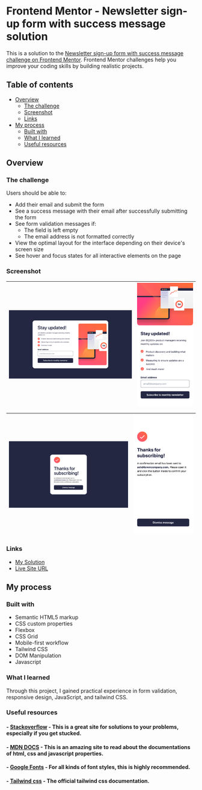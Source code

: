 # Frontend Mentor - Newsletter sign-up form with success message solution

This is a solution to the [Newsletter sign-up form with success message challenge on Frontend Mentor](https://www.frontendmentor.io/challenges/newsletter-signup-form-with-success-message-3FC1AZbNrv). Frontend Mentor challenges help you improve your coding skills by building realistic projects.

## Table of contents

- [Overview](#overview)
  - [The challenge](#the-challenge)
  - [Screenshot](#screenshot)
  - [Links](#links)
- [My process](#my-process)
  - [Built with](#built-with)
  - [What I learned](#what-i-learned)
  - [Useful resources](#useful-resources)

## Overview

### The challenge

Users should be able to:

- Add their email and submit the form
- See a success message with their email after successfully submitting the form
- See form validation messages if:
  - The field is left empty
  - The email address is not formatted correctly
- View the optimal layout for the interface depending on their device's screen size
- See hover and focus states for all interactive elements on the page

### Screenshot

| ![Intro Component](images/desktop-screenshot.png) | ![Intro Component](images/mobile-screenshot.png) |
| ------------------------------------------------- | ------------------------------------------------ |

| ![Intro Component](images/desktop-subscribed.png) | ![Intro Component](images/mobile-subscribed.png) |
| ------------------------------------------------- | ------------------------------------------------ |

### Links

- [My Solution]()
- [Live Site URL]()

## My process

### Built with

- Semantic HTML5 markup
- CSS custom properties
- Flexbox
- CSS Grid
- Mobile-first workflow
- Tailwind CSS
- DOM Manipulation
- Javascript

### What I learned

Through this project, I gained practical experience in form validation, responsive design, JavaScript, and tailwind CSS.

### Useful resources

#### - [Stackoverflow](https://stackoverflow.com/) - This is a great site for solutions to your problems, especially if you get stucked.

#### - [MDN DOCS](https://developer.mozilla.org/) - This is an amazing site to read about the documentations of html, css and javascript properties.

#### - [Google Fonts](https://fonts.google.com/) - For all kinds of font styles, this is highly recommended.

#### - [Tailwind css](https://tailwindcss.com/) - The official tailwind css documentation.
